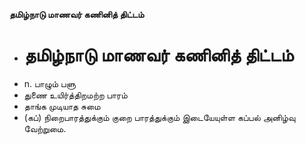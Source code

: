 **தமிழ்நாடு மாணவர் கணினித் திட்டம்**
- # தமிழ்நாடு மாணவர் கணினித் திட்டம்
- n. பாழும் பளு
- துணை உயிர்த்திறமற்ற பாரம்
- தாங்க முடியாத சுமை
- (கப்) நிறைபாரத்துக்கும் குறை பாரத்துக்கும் இடையேயுள்ள கப்பல் அனிழ்வு வேற்றுமை.

